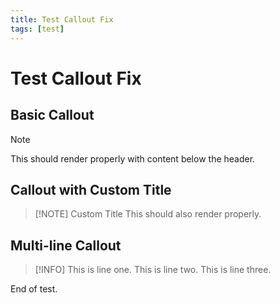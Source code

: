 ```yaml
---
title: Test Callout Fix
tags: [test]
---
```


# Test Callout Fix

## Basic Callout
> [!NOTE]
> This should render properly with content below the header.

## Callout with Custom Title
> [!NOTE] Custom Title
> This should also render properly.

## Multi-line Callout
> [!INFO]
> This is line one.
> This is line two.
> This is line three.

End of test. 